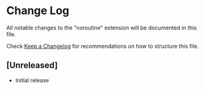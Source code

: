 # Change Log

All notable changes to the "noroutine" extension will be documented in this file.

Check [Keep a Changelog](http://keepachangelog.com/) for recommendations on how to structure this file.

## [Unreleased]

- Initial release